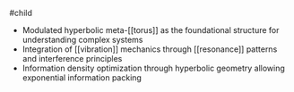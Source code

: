 #child 
- Modulated hyperbolic meta-[[torus]] as the foundational structure for understanding complex systems
- Integration of [[vibration]]  mechanics through [[resonance]] patterns and interference principles
- Information density optimization through hyperbolic geometry allowing exponential information packing